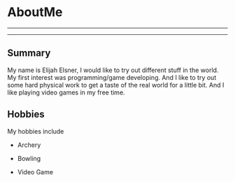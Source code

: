 # AboutMe
---
---
## Summary

My name is Elijah Elsner, I would like to try out different stuff in the world. My first interest was programming/game developing. And I like to try out some hard physical work to get a taste of the real world for a little bit. And I like playing video games in my free time. 

Hobbies
-

My hobbies include 

- Archery
+ Bowling
* Video Game
